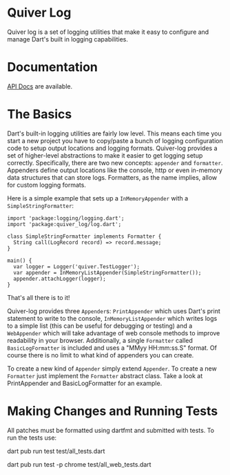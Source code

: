 Quiver Log
======

Quiver log is a set of logging utilities that make it easy to configure and
manage Dart's built in logging capabilities.

# Documentation
[API Docs](http://www.dartdocs.org/documentation/quiver_log/latest) are
available.

# The Basics

Dart's built-in logging utilities are fairly low level. This means each time you
start a new project you have to copy/paste a bunch of logging configuration
code to setup output locations and logging formats. Quiver-log provides a set of
higher-level abstractions to make it easier to get logging setup correctly.
Specifically, there are two new concepts: `appender` and `formatter`. Appenders
define output locations like the console, http or even in-memory data structures
that can store logs. Formatters, as the name implies, allow for custom logging
formats.

Here is a simple example that sets up a `InMemoryAppender` with a
`SimpleStringFormatter`:

```
import 'package:logging/logging.dart';
import 'package:quiver_log/log.dart';

class SimpleStringFormatter implements Formatter {
  String call(LogRecord record) => record.message;
}

main() {
  var logger = Logger('quiver.TestLogger');
  var appender = InMemoryListAppender(SimpleStringFormatter());
  appender.attachLogger(logger);
}
```

That's all there is to it!

Quiver-log provides three `Appender`s: `PrintAppender`
which uses Dart's print statement to write to the console, 
`InMemoryListAppender` which writes logs to a simple list (this can be useful for debugging or testing) and a `WebAppender` which will take advantage of web console methods to improve readability in your browser. Additionally, a single `Formatter` called
`BasicLogFormatter` is included and uses a "MMyy HH:mm:ss.S" format. Of course
there is no limit to what kind of appenders you can create.

To create a new kind of `Appender` simply extend `Appender`. To create a new
`Formatter` just implement the `Formatter` abstract class. Take a look at
PrintAppender and BasicLogFormatter for an example.

# Making Changes and Running Tests

All patches must be formatted using dartfmt and submitted with tests. To run the tests use:

dart pub run test test/all_tests.dart

dart pub run test -p chrome test/all_web_tests.dart
